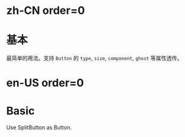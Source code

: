 # zh-CN order=0

# 基本

最简单的用法。支持 `Button` 的 `type`, `size`, `component`, `ghost` 等属性透传。

# en-US order=0

# Basic

Use SplitButton as Button.
